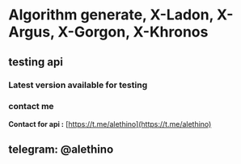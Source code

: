 # Algorithm generate, X-Ladon, X-Argus, X-Gorgon, X-Khronos
## testing api

### Latest version available for testing


### contact me
**Contact for api :** [https://t.me/alethino](https://t.me/alethino)
## telegram: @alethino
